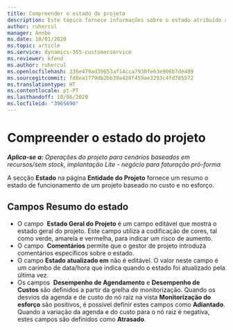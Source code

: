 ```yaml
---
title: Compreender o estado do projeto
description: Este tópico fornece informações sobre o estado atribuído aos projetos no Dynamics 365 Project Operations.
author: ruhercul
manager: Annbe
ms.date: 10/01/2020
ms.topic: article
ms.service: dynamics-365-customerservice
ms.reviewer: kfend
ms.author: ruhercul
ms.openlocfilehash: 336e479ad39653af14cca7930fe63e906b7de489
ms.sourcegitcommit: fd8ea1779db2bb39a428f459ae3293c4fd785572
ms.translationtype: HT
ms.contentlocale: pt-PT
ms.lasthandoff: 10/06/2020
ms.locfileid: "3965690"
---
```

# <a name="understand-project-status"></a>Compreender o estado do projeto

_**Aplica-se a:** Operações do projeto para cenários baseados em recursos/sem stock, implantação Lite - negócio para faturação pró-forma_


A secção **Estado** na página **Entidade do Projeto** fornece um resumo o estado de funcionamento de um projeto baseado no custo e no esforço.


## <a name="status-summary-fields"></a>Campos Resumo do estado

- O campo  **Estado Geral do Projeto** é um campo editável que mostra o estado geral do projeto. Este campo utiliza a codificação de cores, tal como verde, amarela e vermelha, para indicar um risco de aumento. 
- O campo  **Comentários** permite que o gestor de projeto introduza comentários específicos sobre o estado. 
- O campo **Estado atualizado em** não é editável. O valor neste campo é um carimbo de data/hora que indica quando o estado foi atualizado pela última vez.
- Os campos  **Desempenho de Agendamento** e **Desempenho de Custos** são definidos a partir da grelha de monitorização. Quando os desvios da agenda e de custo do nó raiz na vista **Monitorização do esforço** são positivos, é possível definir estes campos como **Adiantado**. Quando a variação da agenda e do custo para o nó raiz é negativa, estes campos são definidos como **Atrasado**.
